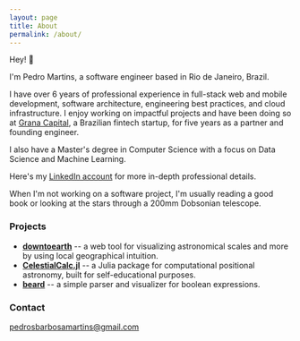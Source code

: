 ```yaml
---
layout: page
title: About
permalink: /about/
---
```


Hey! 👋

I'm Pedro Martins, a software engineer based in Rio de Janeiro, Brazil.

I have over 6 years of professional experience in full-stack web and mobile development, software architecture, engineering best practices, and cloud infrastructure. I enjoy working on impactful projects and have been doing so at [Grana Capital](https://grana.capital/), a Brazilian fintech startup, for five years as a partner and founding engineer.

I also have a Master's degree in Computer Science with a focus on Data Science and Machine Learning.

Here's my [LinkedIn account](https://www.linkedin.com/in/pedro-martins-9729b71a3/) for more in-depth professional details.

When I'm not working on a software project, I'm usually reading a good book or looking at the stars through a 200mm Dobsonian telescope.

### Projects

- **[downtoearth](https://github.com/pedrosbmartins/downtoearth)** -- a web tool for visualizing astronomical scales and more by using local geographical intuition.
- **[CelestialCalc.jl](https://github.com/pedrosbmartins/CelestialCalc.jl)** -- a Julia package for computational positional astronomy, built for self-educational purposes.
- **[beard](https://github.com/pedrosbmartins/beard)** -- a simple parser and visualizer for boolean expressions.

### Contact

[pedrosbarbosamartins@gmail.com](mailto:pedrosbarbosamartins@gmail.com)
